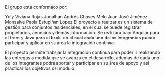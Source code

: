El grupo está conformado por:

Yuly Viviana Rojas
Jonathan Andrés Chaves Melo
Juan José Jiménez Monsalve
Paola Estupiñan Lopez
El proyecto a realizar es un sistema de gestión para conjuntos residenciales, en el cual se puede registrar propietarios, anuncios y demás información. Se realizara bajo Angular para el front y Java para el back, en el cual cada uno de los integrantes puede participar y aplicar en su área la integración continua.

El proyecto permite trabajar la integración continua para poder ir realizando las entregas a medida que se avanza en el desarrollo, ademas de cada uno de los integrantes podrá aportar y participar en su área de apoyo y así practicar los objetivos del modulo.